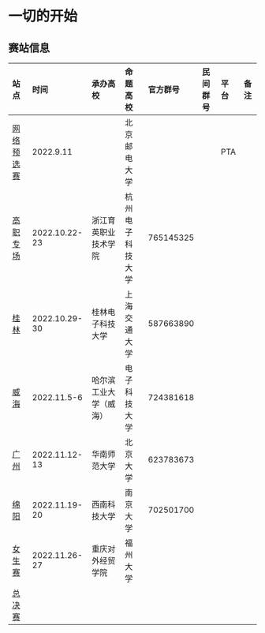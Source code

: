# 一切的开始

## 赛站信息

| 站点                                   | 时间          | 承办高校               | 命题高校         | 官方群号  | 民间群号 | 平台 | 备注 |
| :------------------------------------- | :------------ | :--------------------- | :--------------- | :-------- | :------- | :--- | :--- |
| [网络预选赛](./preliminary-contest.md) | 2022.9.11     |                        | 北京邮电大学     |           |          | PTA  |      |
| [高职专场](./gaozhi.md)                | 2022.10.22-23 | 浙江育英职业技术学院   | 杭州电子科技大学 | 765145325 |          |      |      |
| [桂林](./guilin.md)                    | 2022.10.29-30 | 桂林电子科技大学       | 上海交通大学     | 587663890 |          |      |      |
| [威海](./weihai.md)                    | 2022.11.5-6   | 哈尔滨工业大学（威海） | 电子科技大学     | 724381618 |          |      |      |
| [广州](./guangzhou.md)                 | 2022.11.12-13 | 华南师范大学           | 北京大学         | 623783673 |          |      |      |
| [绵阳](./mianyang.md)                  | 2022.11.19-20 | 西南科技大学           | 南京大学         | 702501700 |          |      |      |
| [女生赛](./girl.md)                    | 2022.11.26-27 | 重庆对外经贸学院       | 福州大学         |           |          |      |      |
| [总决赛](./final.md)                   |               |                        |                  |           |          |      |      |
